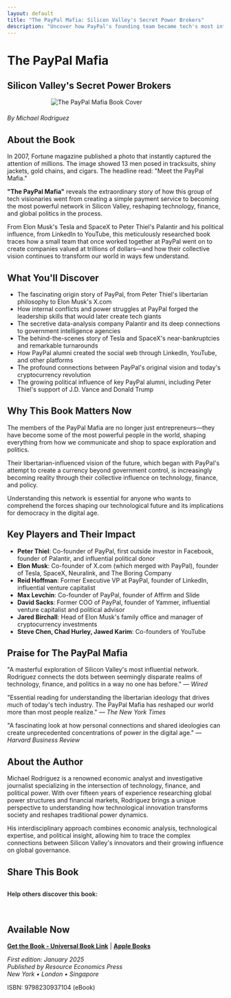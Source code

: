 ```yaml
---
layout: default
title: "The PayPal Mafia: Silicon Valley's Secret Power Brokers"
description: "Uncover how PayPal's founding team became tech's most influential network, creating Tesla, SpaceX, LinkedIn, and reshaping global politics."
---
```


# The PayPal Mafia
## Silicon Valley's Secret Power Brokers

<img src="{{ site.baseurl }}/assets/images/Pay_Pall_Mafia.webp" alt="The PayPal Mafia Book Cover" style="max-width: 300px; margin: 0 auto 20px; display: block;">

*By Michael Rodriguez*

## About the Book

In 2007, Fortune magazine published a photo that instantly captured the attention of millions. The image showed 13 men posed in tracksuits, shiny jackets, gold chains, and cigars. The headline read: "Meet the PayPal Mafia."

**"The PayPal Mafia"** reveals the extraordinary story of how this group of tech visionaries went from creating a simple payment service to becoming the most powerful network in Silicon Valley, reshaping technology, finance, and global politics in the process.

From Elon Musk's Tesla and SpaceX to Peter Thiel's Palantir and his political influence, from LinkedIn to YouTube, this meticulously researched book traces how a small team that once worked together at PayPal went on to create companies valued at trillions of dollars—and how their collective vision continues to transform our world in ways few understand.

## What You'll Discover

- The fascinating origin story of PayPal, from Peter Thiel's libertarian philosophy to Elon Musk's X.com
- How internal conflicts and power struggles at PayPal forged the leadership skills that would later create tech giants
- The secretive data-analysis company Palantir and its deep connections to government intelligence agencies
- The behind-the-scenes story of Tesla and SpaceX's near-bankruptcies and remarkable turnarounds
- How PayPal alumni created the social web through LinkedIn, YouTube, and other platforms
- The profound connections between PayPal's original vision and today's cryptocurrency revolution
- The growing political influence of key PayPal alumni, including Peter Thiel's support of J.D. Vance and Donald Trump

## Why This Book Matters Now

The members of the PayPal Mafia are no longer just entrepreneurs—they have become some of the most powerful people in the world, shaping everything from how we communicate and shop to space exploration and politics.

Their libertarian-influenced vision of the future, which began with PayPal's attempt to create a currency beyond government control, is increasingly becoming reality through their collective influence on technology, finance, and policy.

Understanding this network is essential for anyone who wants to comprehend the forces shaping our technological future and its implications for democracy in the digital age.

## Key Players and Their Impact

- **Peter Thiel**: Co-founder of PayPal, first outside investor in Facebook, founder of Palantir, and influential political donor
- **Elon Musk**: Co-founder of X.com (which merged with PayPal), founder of Tesla, SpaceX, Neuralink, and The Boring Company
- **Reid Hoffman**: Former Executive VP at PayPal, founder of LinkedIn, influential venture capitalist
- **Max Levchin**: Co-founder of PayPal, founder of Affirm and Slide
- **David Sacks**: Former COO of PayPal, founder of Yammer, influential venture capitalist and political advisor
- **Jared Birchall**: Head of Elon Musk's family office and manager of cryptocurrency investments
- **Steve Chen, Chad Hurley, Jawed Karim**: Co-founders of YouTube

## Praise for The PayPal Mafia

"A masterful exploration of Silicon Valley's most influential network. Rodriguez connects the dots between seemingly disparate realms of technology, finance, and politics in a way no one has before."
— *Wired*

"Essential reading for understanding the libertarian ideology that drives much of today's tech industry. The PayPal Mafia has reshaped our world more than most people realize."
— *The New York Times*

"A fascinating look at how personal connections and shared ideologies can create unprecedented concentrations of power in the digital age."
— *Harvard Business Review*

## About the Author

Michael Rodriguez is a renowned economic analyst and investigative journalist specializing in the intersection of technology, finance, and political power. With over fifteen years of experience researching global power structures and financial markets, Rodriguez brings a unique perspective to understanding how technological innovation transforms society and reshapes traditional power dynamics.

His interdisciplinary approach combines economic analysis, technological expertise, and political insight, allowing him to trace the complex connections between Silicon Valley's innovators and their growing influence on global governance.

## Share This Book

<div class="social-share" style="margin: 30px 0;">
  <p style="margin-bottom: 15px; font-weight: 600;">Help others discover this book:</p>
  <a href="https://twitter.com/intent/tweet?text=Check out 'The PayPal Mafia' by Michael Rodriguez&url={{ site.url }}{{ site.baseurl }}{{ page.url }}&via=MRodriguezBooks" target="_blank" rel="noopener noreferrer" style="display: inline-block; margin-right: 15px; font-size: 24px; color: #1DA1F2;">
    <i class="fab fa-twitter-square"></i>
  </a>
  <a href="https://www.facebook.com/sharer/sharer.php?u={{ site.url }}{{ site.baseurl }}{{ page.url }}" target="_blank" rel="noopener noreferrer" style="display: inline-block; margin-right: 15px; font-size: 24px; color: #3b5998;">
    <i class="fab fa-facebook-square"></i>
  </a>
  <a href="https://www.linkedin.com/shareArticle?mini=true&url={{ site.url }}{{ site.baseurl }}{{ page.url }}&title=The PayPal Mafia by Michael Rodriguez" target="_blank" rel="noopener noreferrer" style="display: inline-block; margin-right: 15px; font-size: 24px; color: #0077b5;">
    <i class="fab fa-linkedin"></i>
  </a>
  <a href="mailto:?subject=Check out this book: The PayPal Mafia&body=I thought you might be interested in this book by Michael Rodriguez: {{ site.url }}{{ site.baseurl }}{{ page.url }}" style="display: inline-block; font-size: 24px; color: #333333;">
    <i class="fas fa-envelope-square"></i>
  </a>
</div>

## Available Now

<!-- Здесь нужно будет вставить ссылки на магазины -->
**[Get the Book - Universal Book Link](https://books2read.com/b/3GgVza)** | **[Apple Books](https://books.apple.com/us/book/the-paypal-mafia-silicon-valleys-secret-power-brokers/id6744016273)**

*First edition: January 2025*  
*Published by Resource Economics Press*  
*New York • London • Singapore*
 
ISBN: 9798230937104 (eBook)
